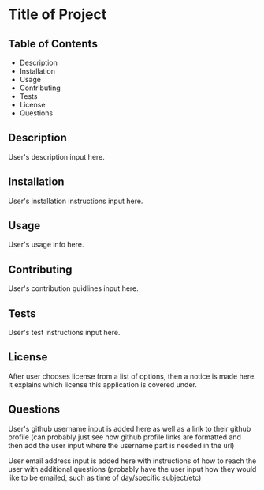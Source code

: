 # Title of Project

## Table of Contents
- Description
- Installation
- Usage
- Contributing
- Tests
- License
- Questions


## Description
User's description input here.

## Installation
User's installation instructions input here.

## Usage
User's usage info here.

## Contributing
User's contribution guidlines input here.

## Tests
User's test instructions input here.

## License
After user chooses license from a list of options, then a notice is made here. It explains which license this application is covered under.

## Questions
User's github username input is added here as well as a link to their github profile (can probably just see how github profile links are formatted and then add the user input where the username part is needed in the url)

User email address input is added here with instructions of how to reach the user with additional questions (probably have the user input how they would like to be emailed, such as time of day/specific subject/etc)
